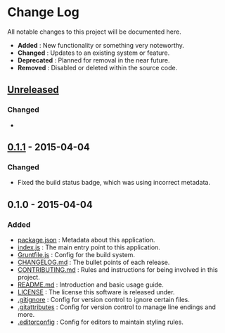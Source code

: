 # Change Log
All notable changes to this project will be documented here.

 - **Added**      : New functionality or something very noteworthy.
 - **Changed**    : Updates to an existing system or feature.
 - **Deprecated** : Planned for removal in the near future.
 - **Removed**    : Disabled or deleted within the source code.

## [Unreleased]
### Changed
 -

## [0.1.1] - 2015-04-04
### Changed
 - Fixed the build status badge, which was using incorrect metadata.

## 0.1.0 - 2015-04-04
### Added
 - [package.json]    : Metadata about this application.
 - [index.js]        : The main entry point to this application.
 - [Gruntfile.js]    : Config for the build system.
 - [CHANGELOG.md]    : The bullet points of each release.
 - [CONTRIBUTING.md] : Rules and instructions for being involved in this project.
 - [README.md]       : Introduction and basic usage guide.
 - [LICENSE]         : The license this software is released under.
 - [.gitignore]      : Config for version control to ignore certain files.
 - [.gitattributes]  : Config for version control to manage line endings and more.
 - [.editorconfig]   : Config for editors to maintain styling rules.


[Unreleased]:      https://github.com/sholladay/dangit/compare/v0.0.6...HEAD
[0.1.1]:           https://github.com/sholladay/dangit/compare/v0.1.0...v0.1.1
[package.json]:    http://wiki.commonjs.org/wiki/Packages/1.1
[index.js]:        https://github.com/sholladay/dangit/blob/master/lib/index.js
[Gruntfile.js]:    http://gruntjs.com/
[CHANGELOG.md]:    http://keepachangelog.com/
[CONTRIBUTING.md]: https://github.com/sholladay/dangit/blob/master/CONTRIBUTING.md
[README.md]:       https://github.com/sholladay/dangit/blob/master/README.md
[LICENSE]:         https://www.mozilla.org/MPL/2.0/
[.gitignore]:      http://git-scm.com/docs/gitignore
[.gitattributes]:  http://git-scm.com/docs/gitattributes
[.editorconfig]:   http://editorconfig.org/
